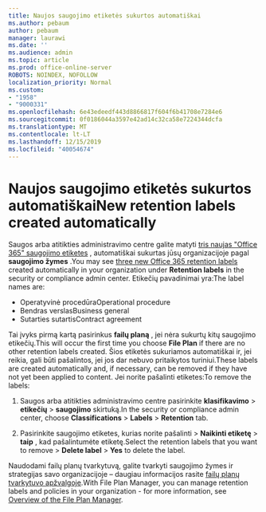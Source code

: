 ```yaml
---
title: Naujos saugojimo etiketės sukurtos automatiškai
ms.author: pebaum
author: pebaum
manager: laurawi
ms.date: ''
ms.audience: admin
ms.topic: article
ms.prod: office-online-server
ROBOTS: NOINDEX, NOFOLLOW
localization_priority: Normal
ms.custom:
- "1958"
- "9000331"
ms.openlocfilehash: 6e43edeedf443d8866817f604f6b41708e7284e6
ms.sourcegitcommit: 0f0186044a3597e42ad14c32ca58e7224344dcfa
ms.translationtype: MT
ms.contentlocale: lt-LT
ms.lasthandoff: 12/15/2019
ms.locfileid: "40054674"
---
```

# <a name="new-retention-labels-created-automatically"></a><span data-ttu-id="77062-102">Naujos saugojimo etiketės sukurtos automatiškai</span><span class="sxs-lookup"><span data-stu-id="77062-102">New retention labels created automatically</span></span>

<span data-ttu-id="77062-103">Saugos arba atitikties administravimo centre galite matyti [tris naujas "Office 365" saugojimo etiketes](https://docs.microsoft.com/office365/securitycompliance/file-plan-manager#default-retention-labels-and-label-policy) , automatiškai sukurtas jūsų organizacijoje pagal **saugojimo žymes** .</span><span class="sxs-lookup"><span data-stu-id="77062-103">You may see [three new Office 365 retention labels](https://docs.microsoft.com/office365/securitycompliance/file-plan-manager#default-retention-labels-and-label-policy) created automatically in your organization under **Retention labels** in the security or compliance admin center.</span></span> <span data-ttu-id="77062-104">Etikečių pavadinimai yra:</span><span class="sxs-lookup"><span data-stu-id="77062-104">The label names are:</span></span>

- <span data-ttu-id="77062-105">Operatyvinė procedūra</span><span class="sxs-lookup"><span data-stu-id="77062-105">Operational procedure</span></span>
- <span data-ttu-id="77062-106">Bendras verslas</span><span class="sxs-lookup"><span data-stu-id="77062-106">Business general</span></span>
- <span data-ttu-id="77062-107">Sutarties sutartis</span><span class="sxs-lookup"><span data-stu-id="77062-107">Contract agreement</span></span>

<span data-ttu-id="77062-108">Tai įvyks pirmą kartą pasirinkus **failų planą** , jei nėra sukurtų kitų saugojimo etikečių.</span><span class="sxs-lookup"><span data-stu-id="77062-108">This will occur the first time you choose **File Plan** if there are no other retention labels created.</span></span> <span data-ttu-id="77062-109">Šios etiketės sukuriamos automatiškai ir, jei reikia, gali būti pašalintos, jei jos dar nebuvo pritaikytos turiniui.</span><span class="sxs-lookup"><span data-stu-id="77062-109">These labels are created automatically and, if necessary, can be removed if they have not yet been applied to content.</span></span> <span data-ttu-id="77062-110">Jei norite pašalinti etiketes:</span><span class="sxs-lookup"><span data-stu-id="77062-110">To remove the labels:</span></span>

1. <span data-ttu-id="77062-111">Saugos arba atitikties administravimo centre pasirinkite **klasifikavimo** > **etikečių** > **saugojimo** skirtuką.</span><span class="sxs-lookup"><span data-stu-id="77062-111">In the security or compliance admin center, choose **Classifications** > **Labels** > **Retention** tab.</span></span>

1. <span data-ttu-id="77062-112">Pasirinkite saugojimo etiketes, kurias norite pašalinti > **Naikinti etiketę** > **taip** , kad pašalintumėte etiketę.</span><span class="sxs-lookup"><span data-stu-id="77062-112">Select the retention labels that you want to remove > **Delete label** > **Yes** to delete the label.</span></span>

<span data-ttu-id="77062-113">Naudodami failų planų tvarkytuvą, galite tvarkyti saugojimo žymes ir strategijas savo organizacijoje – daugiau informacijos rasite [failų planų tvarkytuvo apžvalgoje](https://docs.microsoft.com/office365/securitycompliance/file-plan-manager).</span><span class="sxs-lookup"><span data-stu-id="77062-113">With File Plan Manager, you can manage retention labels and policies in your organization - for more information, see [Overview of the File Plan Manager](https://docs.microsoft.com/office365/securitycompliance/file-plan-manager).</span></span>